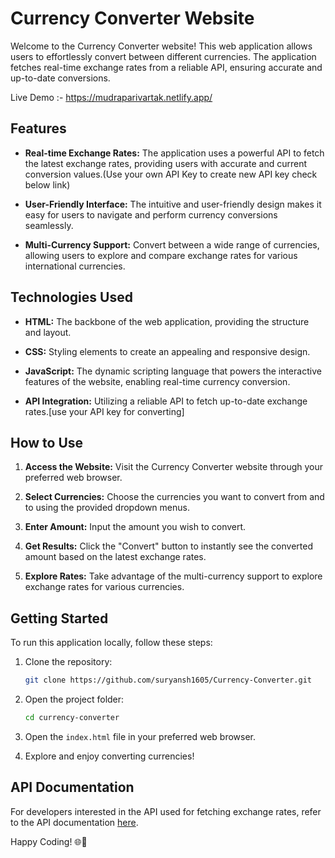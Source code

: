 # Currency Converter Website

Welcome to the Currency Converter website! This web application allows users to effortlessly convert between different currencies. The application fetches real-time exchange rates from a reliable API, ensuring accurate and up-to-date conversions.

Live Demo :- https://mudraparivartak.netlify.app/

## Features

- **Real-time Exchange Rates:** The application uses a powerful API to fetch the latest exchange rates, providing users with accurate and current conversion values.(Use your own API Key to create new API key check below link)

- **User-Friendly Interface:** The intuitive and user-friendly design makes it easy for users to navigate and perform currency conversions seamlessly.

- **Multi-Currency Support:** Convert between a wide range of currencies, allowing users to explore and compare exchange rates for various international currencies.

## Technologies Used

- **HTML:** The backbone of the web application, providing the structure and layout.

- **CSS:** Styling elements to create an appealing and responsive design.

- **JavaScript:** The dynamic scripting language that powers the interactive features of the website, enabling real-time currency conversion.

- **API Integration:** Utilizing a reliable API to fetch up-to-date exchange rates.[use your API key for converting]

## How to Use

1. **Access the Website:** Visit the Currency Converter website through your preferred web browser.

2. **Select Currencies:** Choose the currencies you want to convert from and to using the provided dropdown menus.

3. **Enter Amount:** Input the amount you wish to convert.

4. **Get Results:** Click the "Convert" button to instantly see the converted amount based on the latest exchange rates.

5. **Explore Rates:** Take advantage of the multi-currency support to explore exchange rates for various currencies.

## Getting Started

To run this application locally, follow these steps:

1. Clone the repository:

   ```bash
   git clone https://github.com/suryansh1605/Currency-Converter.git
   ```

2. Open the project folder:

   ```bash
   cd currency-converter
   ```

3. Open the `index.html` file in your preferred web browser.

4. Explore and enjoy converting currencies!

## API Documentation

For developers interested in the API used for fetching exchange rates, refer to the API documentation [here](https://app.exchangerate-api.com).

Happy Coding! 🌐💱
